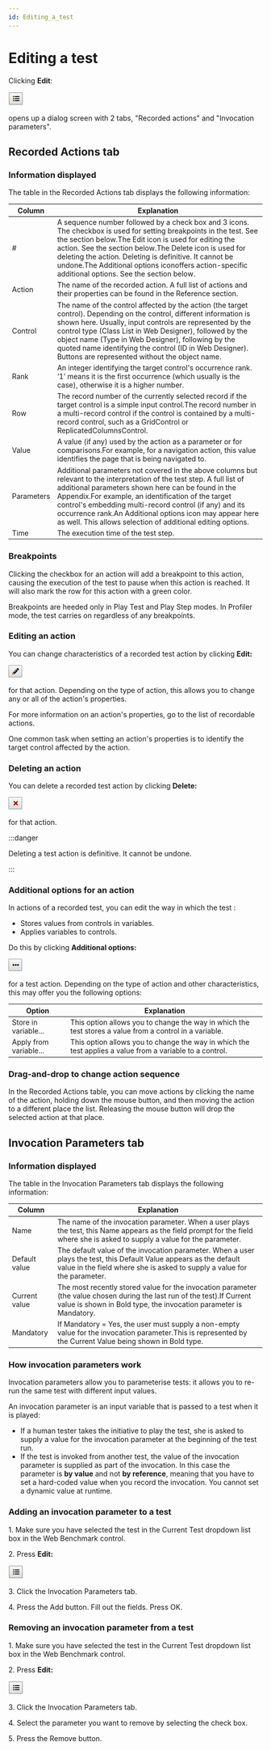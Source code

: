 ```yaml
---
id: Editing_a_test
---
```


# Editing a test

Clicking **Edit**:

![](./assets/412d4487-170d-4b7d-8fe0-e544fbc300bc.png)

opens up a dialog screen with 2 tabs, "Recorded actions" and "Invocation parameters".

## Recorded Actions tab

### Information displayed

The table in the Recorded Actions tab displays the following information:

|**Column**|**Explanation**|
|--------|--------|
|#       |A sequence number followed by a check box and 3 icons. The checkbox is used for setting breakpoints in the test. See the section below.The Edit icon is used for editing the action. See the section below.The Delete icon is used for deleting the action. Deleting is definitive. It cannot be undone.The Additional options iconoffers action-specific additional options. See the section below.|
|Action  |The name of the recorded action. A full list of actions and their properties can be found in the Reference section.|
|Control |The name of the control affected by the action (the target control). Depending on the control, different information is shown here. Usually, input controls are represented by the control type (Class List in Web Designer), followed by the object name (Type in Web Designer), following by the quoted name identifying the control (ID in Web Designer). Buttons are represented without the object name.|
|Rank    |An integer identifying the target control's occurrence rank. ‘1’ means it is the first occurrence (which usually is the case), otherwise it is a higher number.|
|Row     |The record number of the currently selected record if the target control is a simple input control.The record number in a multi-record control if the control is contained by a multi-record control, such as a GridControl or ReplicatedColumnsControl.|
|Value   |A value (if any) used by the action as a parameter or for comparisons.For example, for a navigation action, this value identifies the page that is being navigated to.|
|Parameters|Additional parameters not covered in the above columns but relevant to the interpretation of the test step. A full list of additional parameters shown here can be found in the Appendix.For example, an identification of the target control's embedding multi-record control (if any) and its occurrence rank.An Additional options icon may appear here as well. This allows selection of additional editing options.|
|Time    |The execution time of the test step.|



### Breakpoints

Clicking the checkbox for an action will add a breakpoint to this action, causing the execution of the test to pause when this action is reached. It will also mark the row for this action with a green color.

Breakpoints are heeded only in Play Test and Play Step modes. In Profiler mode, the test carries on regardless of any breakpoints.

### Editing an action

You can change characteristics of a recorded test action by clicking **Edit:**

![](./assets/1e9b2c23-e880-4682-a509-612483f34f66.png)

for that action. Depending on the type of action, this allows you to change any or all of the action's properties.

For more information on an action's properties, go to the list of recordable actions.

One common task when setting an action's properties is to identify the target control affected by the action.

### Deleting an action

You can delete a recorded test action by clicking **Delete:**

![](./assets/ea0ff45a-aa72-40e8-b273-f12929f4f445.png)

for that action.


:::danger

Deleting a test action is definitive. It cannot be undone.

:::

### Additional options for an action

In actions of a recorded test, you can edit the way in which the test :

- Stores values from controls in variables.
- Applies variables to controls.

Do this by clicking **Additional options:**

![](./assets/aec3bbd7-b67d-4dfd-8949-ad206c718c06.png)

for a test action. Depending on the type of action and other characteristics, this may offer you the following options:

|**Option**|**Explanation**|
|--------|--------|
|Store in variable...|This option allows you to change the way in which the test stores a value from a control in a variable.|
|Apply from variable...|This option allows you to change the way in which the test applies a value from a variable to a control.|



### Drag-and-drop to change action sequence

In the Recorded Actions table, you can move actions by clicking the name of the action, holding down the mouse button, and then moving the action to a different place the list. Releasing the mouse button will drop the selected action at that place.

## Invocation Parameters tab

### Information displayed

The table in the Invocation Parameters tab displays the following information:

|**Column**|**Explanation**|
|--------|--------|
|Name    |The name of the invocation parameter. When a user plays the test, this Name appears as the field prompt for the field where she is asked to supply a value for the parameter.|
|Default value|The default value of the invocation parameter. When a user plays the test, this Default Value appears as the default value in the field where she is asked to supply a value for the parameter.|
|Current value|The most recently stored value for the invocation parameter (the value chosen during the last run of the test).If Current value is shown in Bold type, the invocation parameter is Mandatory.|
|Mandatory|If Mandatory = Yes, the user must supply a non-empty value for the invocation parameter.This is represented by the Current Value being shown in Bold type.|



### How invocation parameters work

Invocation parameters allow you to parameterise tests: it allows you to re-run the same test with different input values.

An invocation parameter is an input variable that is passed to a test when it is played:

- If a human tester takes the initiative to play the test, she is asked to supply a value for the invocation parameter at the beginning of the test run.
- If the test is invoked from another test, the value of the invocation parameter is supplied as part of the invocation. In this case the parameter is **by value** and not **by reference**, meaning that you have to set a hard-coded value when you record the invocation. You cannot set a dynamic value at runtime.

### Adding an invocation parameter to a test

1. Make sure you have selected the test in the Current Test dropdown list box in the Web Benchmark control.

2. Press **Edit:**

![](./assets/a6b23719-72e8-4b7b-a58b-19e502613635.png)

3. Click the Invocation Parameters tab.

4. Press the Add button. Fill out the fields. Press OK.

### Removing an invocation parameter from a test

1. Make sure you have selected the test in the Current Test dropdown list box in the Web Benchmark control.

2. Press **Edit:**

![](./assets/d5e5267f-9802-458d-a45a-455e39512bc8.png)

3. Click the Invocation Parameters tab.

4. Select the parameter you want to remove by selecting the check box.

5. Press the Remove button.
